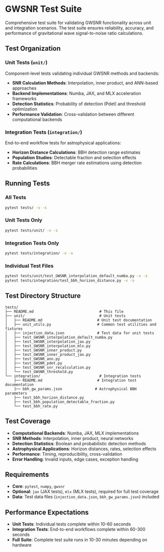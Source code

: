 # GWSNR Test Suite

Comprehensive test suite for validating GWSNR functionality across unit and integration scenarios. The test suite ensures reliability, accuracy, and performance of gravitational wave signal-to-noise ratio calculations.

## Test Organization

### Unit Tests (`unit/`)
Component-level tests validating individual GWSNR methods and backends:
- **SNR Calculation Methods**: Interpolation, inner product, and ANN-based approaches
- **Backend Implementations**: Numba, JAX, and MLX acceleration frameworks
- **Detection Statistics**: Probability of detection (Pdet) and threshold optimization
- **Performance Validation**: Cross-validation between different computational backends

### Integration Tests (`integration/`)
End-to-end workflow tests for astrophysical applications:
- **Horizon Distance Calculations**: BBH detection range estimates
- **Population Studies**: Detectable fraction and selection effects
- **Rate Calculations**: BBH merger rate estimations using detection probabilities

## Running Tests

### All Tests
```bash
pytest tests/ -v -s
```

### Unit Tests Only
```bash
pytest tests/unit/ -v -s
```

### Integration Tests Only
```bash
pytest tests/integration/ -v -s
```

### Individual Test Files
```bash
pytest tests/unit/test_GWSNR_interpolation_default_numba.py -v -s
pytest tests/integration/test_bbh_horizon_distance.py -v -s
```

## Test Directory Structure

```
tests/
├── README.md                              # This file
├── unit/                                  # Unit tests
│   ├── README.md                         # Unit test documentation
│   ├── unit_utils.py                     # Common test utilities and fixtures
│   ├── injection_data.json               # Test data for unit tests
│   ├── test_GWSNR_interpolation_default_numba.py
│   ├── test_GWSNR_interpolation_jax.py
│   ├── test_GWSNR_interpolation_mlx.py
│   ├── test_GWSNR_inner_product.py
│   ├── test_GWSNR_inner_product_jax.py
│   ├── test_GWSNR_ann.py
│   ├── test_GWSNR_pdet.py
│   ├── test_GWSNR_snr_recalculation.py
│   └── test_GWSNR_threshold.py
└── integration/                           # Integration tests
    ├── README.md                         # Integration test documentation
    ├── bbh_gw_params.json               # Astrophysical BBH parameters
    ├── test_bbh_horizon_distance.py
    ├── test_bbh_population_detectable_fraction.py
    └── test_bbh_rate.py
```

## Test Coverage

- **Computational Backends**: Numba, JAX, MLX implementations
- **SNR Methods**: Interpolation, inner product, neural networks
- **Detection Statistics**: Boolean and probabilistic detection methods
- **Astrophysical Applications**: Horizon distances, rates, selection effects
- **Performance**: Timing, reproducibility, cross-validation
- **Error Handling**: Invalid inputs, edge cases, exception handling

## Requirements

- **Core**: `pytest`, `numpy`, `gwsnr`
- **Optional**: `jax` (JAX tests), `mlx` (MLX tests), required for full test coverage
- **Data**: Test data files (`injection_data.json`, `bbh_gw_params.json`) included

## Performance Expectations

- **Unit Tests**: Individual tests complete within 10-60 seconds
- **Integration Tests**: End-to-end workflows complete within 60-300 seconds
- **Full Suite**: Complete test suite runs in 10-30 minutes depending on hardware